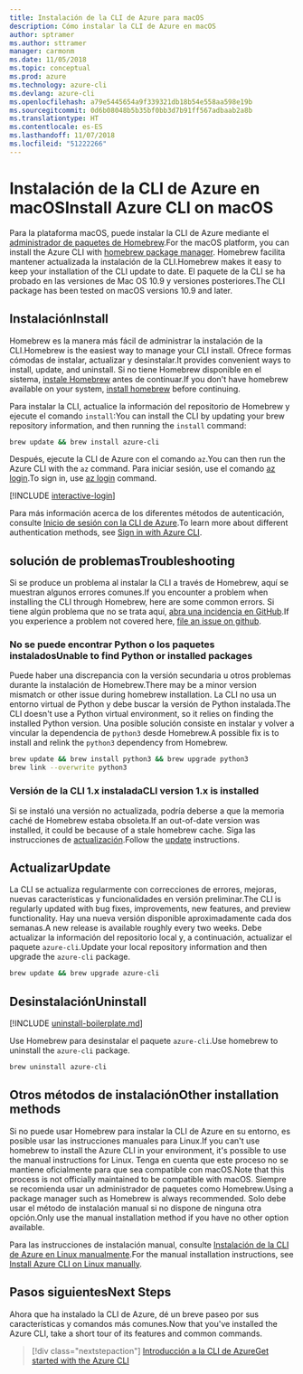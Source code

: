 ```yaml
---
title: Instalación de la CLI de Azure para macOS
description: Cómo instalar la CLI de Azure en macOS
author: sptramer
ms.author: sttramer
manager: carmonm
ms.date: 11/05/2018
ms.topic: conceptual
ms.prod: azure
ms.technology: azure-cli
ms.devlang: azure-cli
ms.openlocfilehash: a79e5445654a9f339321db18b54e558aa598e19b
ms.sourcegitcommit: 0d6b08048b5b35bf0bb3d7b91ff567adbaab2a8b
ms.translationtype: HT
ms.contentlocale: es-ES
ms.lasthandoff: 11/07/2018
ms.locfileid: "51222266"
---
```

# <a name="install-azure-cli-on-macos"></a><span data-ttu-id="9dbdc-103">Instalación de la CLI de Azure en macOS</span><span class="sxs-lookup"><span data-stu-id="9dbdc-103">Install Azure CLI on macOS</span></span>

<span data-ttu-id="9dbdc-104">Para la plataforma macOS, puede instalar la CLI de Azure mediante el [administrador de paquetes de Homebrew](https://brew.sh).</span><span class="sxs-lookup"><span data-stu-id="9dbdc-104">For the macOS platform, you can install the Azure CLI with [homebrew package manager](https://brew.sh).</span></span> <span data-ttu-id="9dbdc-105">Homebrew facilita mantener actualizada la instalación de la CLI.</span><span class="sxs-lookup"><span data-stu-id="9dbdc-105">Homebrew makes it easy to keep your installation of the CLI update to date.</span></span> <span data-ttu-id="9dbdc-106">El paquete de la CLI se ha probado en las versiones de Mac OS 10.9 y versiones posteriores.</span><span class="sxs-lookup"><span data-stu-id="9dbdc-106">The CLI package has been tested on macOS versions 10.9 and later.</span></span>

## <a name="install"></a><span data-ttu-id="9dbdc-107">Instalación</span><span class="sxs-lookup"><span data-stu-id="9dbdc-107">Install</span></span>

<span data-ttu-id="9dbdc-108">Homebrew es la manera más fácil de administrar la instalación de la CLI.</span><span class="sxs-lookup"><span data-stu-id="9dbdc-108">Homebrew is the easiest way to manage your CLI install.</span></span> <span data-ttu-id="9dbdc-109">Ofrece formas cómodas de instalar, actualizar y desinstalar.</span><span class="sxs-lookup"><span data-stu-id="9dbdc-109">It provides convenient ways to install, update, and uninstall.</span></span>
<span data-ttu-id="9dbdc-110">Si no tiene Homebrew disponible en el sistema, [instale Homebrew](https://docs.brew.sh/Installation.html) antes de continuar.</span><span class="sxs-lookup"><span data-stu-id="9dbdc-110">If you don't have homebrew available on your system, [install homebrew](https://docs.brew.sh/Installation.html) before continuing.</span></span>

<span data-ttu-id="9dbdc-111">Para instalar la CLI, actualice la información del repositorio de Homebrew y ejecute el comando `install`:</span><span class="sxs-lookup"><span data-stu-id="9dbdc-111">You can install the CLI by updating your brew repository information, and then running the `install` command:</span></span>

```bash
brew update && brew install azure-cli
```

<span data-ttu-id="9dbdc-112">Después, ejecute la CLI de Azure con el comando `az`.</span><span class="sxs-lookup"><span data-stu-id="9dbdc-112">You can then run the Azure CLI with the `az` command.</span></span> <span data-ttu-id="9dbdc-113">Para iniciar sesión, use el comando [az login](/cli/azure/reference-index#az-login).</span><span class="sxs-lookup"><span data-stu-id="9dbdc-113">To sign in, use [az login](/cli/azure/reference-index#az-login) command.</span></span>

[!INCLUDE [interactive-login](includes/interactive-login.md)]

<span data-ttu-id="9dbdc-114">Para más información acerca de los diferentes métodos de autenticación, consulte [Inicio de sesión con la CLI de Azure](authenticate-azure-cli.md).</span><span class="sxs-lookup"><span data-stu-id="9dbdc-114">To learn more about different authentication methods, see [Sign in with Azure CLI](authenticate-azure-cli.md).</span></span>

## <a name="troubleshooting"></a><span data-ttu-id="9dbdc-115">solución de problemas</span><span class="sxs-lookup"><span data-stu-id="9dbdc-115">Troubleshooting</span></span>

<span data-ttu-id="9dbdc-116">Si se produce un problema al instalar la CLI a través de Homebrew, aquí se muestran algunos errores comunes.</span><span class="sxs-lookup"><span data-stu-id="9dbdc-116">If you encounter a problem when installing the CLI through Homebrew, here are some common errors.</span></span> <span data-ttu-id="9dbdc-117">Si tiene algún problema que no se trata aquí, [abra una incidencia en GitHub](https://github.com/Azure/azure-cli/issues).</span><span class="sxs-lookup"><span data-stu-id="9dbdc-117">If you experience a problem not covered here, [file an issue on github](https://github.com/Azure/azure-cli/issues).</span></span>

### <a name="unable-to-find-python-or-installed-packages"></a><span data-ttu-id="9dbdc-118">No se puede encontrar Python o los paquetes instalados</span><span class="sxs-lookup"><span data-stu-id="9dbdc-118">Unable to find Python or installed packages</span></span>

<span data-ttu-id="9dbdc-119">Puede haber una discrepancia con la versión secundaria u otros problemas durante la instalación de Homebrew.</span><span class="sxs-lookup"><span data-stu-id="9dbdc-119">There may be a minor version mismatch or other issue during homebrew installation.</span></span> <span data-ttu-id="9dbdc-120">La CLI no usa un entorno virtual de Python y debe buscar la versión de Python instalada.</span><span class="sxs-lookup"><span data-stu-id="9dbdc-120">The CLI doesn't use a Python virtual environment, so it relies on finding the installed Python version.</span></span> <span data-ttu-id="9dbdc-121">Una posible solución consiste en instalar y volver a vincular la dependencia de `python3` desde Homebrew.</span><span class="sxs-lookup"><span data-stu-id="9dbdc-121">A possible fix is to install and relink the `python3` dependency from Homebrew.</span></span>

```bash
brew update && brew install python3 && brew upgrade python3
brew link --overwrite python3
```

### <a name="cli-version-1x-is-installed"></a><span data-ttu-id="9dbdc-122">Versión de la CLI 1.x instalada</span><span class="sxs-lookup"><span data-stu-id="9dbdc-122">CLI version 1.x is installed</span></span>

<span data-ttu-id="9dbdc-123">Si se instaló una versión no actualizada, podría deberse a que la memoria caché de Homebrew estaba obsoleta.</span><span class="sxs-lookup"><span data-stu-id="9dbdc-123">If an out-of-date version was installed, it could be because of a stale homebrew cache.</span></span> <span data-ttu-id="9dbdc-124">Siga las instrucciones de [actualización](#Update).</span><span class="sxs-lookup"><span data-stu-id="9dbdc-124">Follow the [update](#Update) instructions.</span></span>

## <a name="update"></a><span data-ttu-id="9dbdc-125">Actualizar</span><span class="sxs-lookup"><span data-stu-id="9dbdc-125">Update</span></span>

<span data-ttu-id="9dbdc-126">La CLI se actualiza regularmente con correcciones de errores, mejoras, nuevas características y funcionalidades en versión preliminar.</span><span class="sxs-lookup"><span data-stu-id="9dbdc-126">The CLI is regularly updated with bug fixes, improvements, new features, and preview functionality.</span></span> <span data-ttu-id="9dbdc-127">Hay una nueva versión disponible aproximadamente cada dos semanas.</span><span class="sxs-lookup"><span data-stu-id="9dbdc-127">A new release is available roughly every two weeks.</span></span> <span data-ttu-id="9dbdc-128">Debe actualizar la información del repositorio local y, a continuación, actualizar el paquete `azure-cli`.</span><span class="sxs-lookup"><span data-stu-id="9dbdc-128">Update your local repository information and then upgrade the `azure-cli` package.</span></span>

```bash
brew update && brew upgrade azure-cli
```

## <a name="uninstall"></a><span data-ttu-id="9dbdc-129">Desinstalación</span><span class="sxs-lookup"><span data-stu-id="9dbdc-129">Uninstall</span></span>

[!INCLUDE [uninstall-boilerplate.md](includes/uninstall-boilerplate.md)]

<span data-ttu-id="9dbdc-130">Use Homebrew para desinstalar el paquete `azure-cli`.</span><span class="sxs-lookup"><span data-stu-id="9dbdc-130">Use homebrew to uninstall the `azure-cli` package.</span></span>

```bash
brew uninstall azure-cli
```

## <a name="other-installation-methods"></a><span data-ttu-id="9dbdc-131">Otros métodos de instalación</span><span class="sxs-lookup"><span data-stu-id="9dbdc-131">Other installation methods</span></span>

<span data-ttu-id="9dbdc-132">Si no puede usar Homebrew para instalar la CLI de Azure en su entorno, es posible usar las instrucciones manuales para Linux.</span><span class="sxs-lookup"><span data-stu-id="9dbdc-132">If you can't use homebrew to install the Azure CLI in your environment, it's possible to use the manual instructions for Linux.</span></span> <span data-ttu-id="9dbdc-133">Tenga en cuenta que este proceso no se mantiene oficialmente para que sea compatible con macOS.</span><span class="sxs-lookup"><span data-stu-id="9dbdc-133">Note that this process is not officially maintained to be compatible with macOS.</span></span> <span data-ttu-id="9dbdc-134">Siempre se recomienda usar un administrador de paquetes como Homebrew.</span><span class="sxs-lookup"><span data-stu-id="9dbdc-134">Using a package manager such as Homebrew is always recommended.</span></span> <span data-ttu-id="9dbdc-135">Solo debe usar el método de instalación manual si no dispone de ninguna otra opción.</span><span class="sxs-lookup"><span data-stu-id="9dbdc-135">Only use the manual installation method if you have no other option available.</span></span>

<span data-ttu-id="9dbdc-136">Para las instrucciones de instalación manual, consulte [Instalación de la CLI de Azure en Linux manualmente](install-azure-cli-linux.md).</span><span class="sxs-lookup"><span data-stu-id="9dbdc-136">For the manual installation instructions, see [Install Azure CLI on Linux manually](install-azure-cli-linux.md).</span></span>

## <a name="next-steps"></a><span data-ttu-id="9dbdc-137">Pasos siguientes</span><span class="sxs-lookup"><span data-stu-id="9dbdc-137">Next Steps</span></span>

<span data-ttu-id="9dbdc-138">Ahora que ha instalado la CLI de Azure, dé un breve paseo por sus características y comandos más comunes.</span><span class="sxs-lookup"><span data-stu-id="9dbdc-138">Now that you've installed the Azure CLI, take a short tour of its features and common commands.</span></span>

> [!div class="nextstepaction"]
> [<span data-ttu-id="9dbdc-139">Introducción a la CLI de Azure</span><span class="sxs-lookup"><span data-stu-id="9dbdc-139">Get started with the Azure CLI</span></span>](get-started-with-azure-cli.md)
